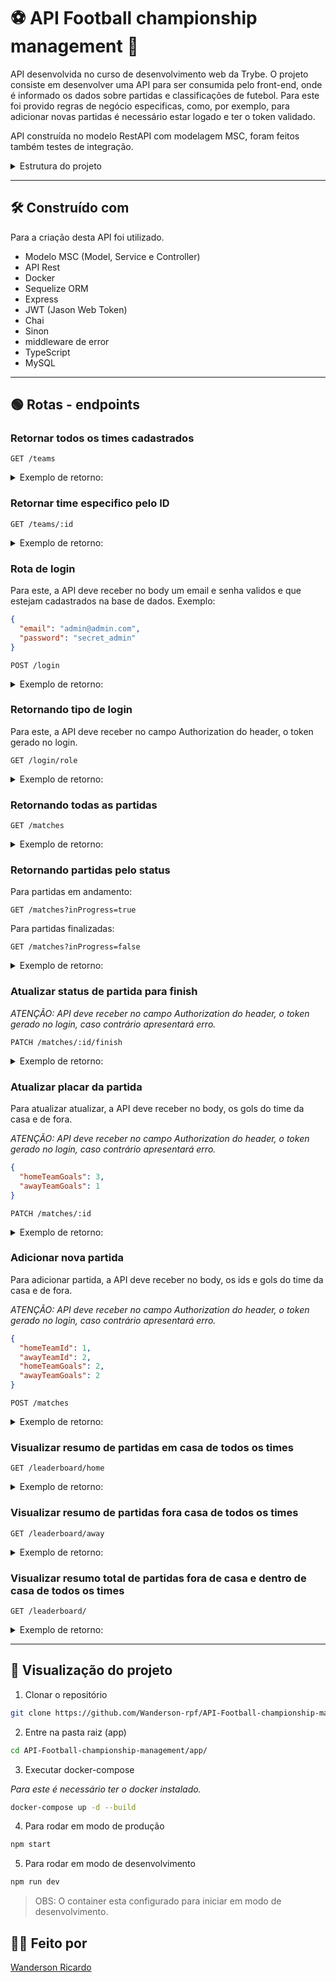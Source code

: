# :soccer: API Football championship management :goal_net:

API desenvolvida no curso de desenvolvimento web da Trybe. O projeto consiste em desenvolver uma API para ser consumida pelo front-end, onde é informado os dados sobre partidas e classificações de futebol. Para este foi provido regras de negócio especificas, como, por exemplo, para adicionar novas partidas é necessário estar logado e ter o token validado.

API construída no modelo RestAPI com modelagem MSC, foram feitos também testes de integração.


<details><summary>Estrutura do projeto</summary></br>

O projeto é composto de 4 entidades importantes para sua estrutura:


:one: Banco de dados:
Será um container docker MySQL já configurado no docker-compose através de um serviço definido como db.
Tem o papel de fornecer dados para o serviço de backend.

:two: Back-end:
Deve rodar na porta 3001, pois o front-end faz requisições para ele nessa porta por padrão;
Sua aplicação deve ser inicializada a partir do arquivo app/backend/src/server.ts;
Garanta que o express é executado e a aplicação ouve a porta que vem das variáveis de ambiente;

:three: Front-end:
O front já está concluído, não é foi necessário necessário realizar modificações no mesmo.

:four: Docker:
O docker-compose tem a responsabilidade de unir todos os serviços conteinerizados (backend, frontend e db) e subir o projeto completo com o comando npm run compose:up;
</details>

---

## 🛠️ Construído com

Para a criação desta API foi utilizado.
- Modelo MSC (Model, Service e Controller)
- API Rest
- Docker
- Sequelize ORM
- Express
- JWT (Jason Web Token)
- Chai
- Sinon
- middleware de error
- TypeScript
- MySQL

---
## :green_circle: Rotas - endpoints

### Retornar todos os times cadastrados
``` http
GET /teams
```
<details><summary>Exemplo de retorno:</summary></br>

Em caso de sucesso (status 200):
```json
[
  {
    "id": 1,
    "teamName": "Avaí/Kindermann"
  },
  {
    "id": 2,
    "teamName": "Bahia"
  },
  ...
  {
    "id": 15,
    "teamName": "São José-SP"
  },
  {
    "id": 16,
    "teamName": "São Paulo"
  }
]
```

</details>


### Retornar time especifico pelo ID
``` http
GET /teams/:id
```
<details><summary>Exemplo de retorno:</summary></br>

Em caso de sucesso (status 200):
```json
  {
	"id": 5,
	"teamName": "Cruzeiro"
  }
```

</details>

### Rota de login

Para este, a API deve receber no body um email e senha validos e que estejam cadastrados na base de dados.
Exemplo:
```json
{
  "email": "admin@admin.com",
  "password": "secret_admin"
}
```
``` http
POST /login
```
<details><summary>Exemplo de retorno:</summary></br>

Em caso de sucesso (status 200):
```json
{
  "token": Aqui será apresentado o token gerado para o usuário em questão.
}
```

Em caso de erro (status 400):
```json
{
  "message": "All fields must be filled"
}
```

Em caso de erro (status 401):
```json
{
  "message": "Invalid email or password"
}
```

</details>

### Retornando tipo de login

Para este, a API deve receber no campo Authorization do header, o token gerado no login.

``` http
GET /login/role
```
<details><summary>Exemplo de retorno:</summary></br>

Em caso de sucesso (status 200):
```json
{
  "role": "admin"
}
```

Em caso de erro (status 401):
```json
{
 "message": "Token not found"
}

ou

{
  "message": "Token must be a valid token"
}
```

</details>

### Retornando todas as partidas

``` http
GET /matches
```
<details><summary>Exemplo de retorno:</summary></br>

Em caso de sucesso (status 200):
```json
[
  {
    "id": 1,
    "homeTeamId": 16,
    "homeTeamGoals": 1,
    "awayTeamId": 8,
    "awayTeamGoals": 1,
    "inProgress": false,
    "homeTeam": {
      "teamName": "São Paulo"
    },
    "awayTeam": {
      "teamName": "Grêmio"
    }
  },
  ...
  {
    "id": 47,
    "homeTeamId": 8,
    "homeTeamGoals": 1,
    "awayTeamId": 14,
    "awayTeamGoals": 2,
    "inProgress": true,
    "homeTeam": {
      "teamName": "Grêmio"
    },
    "awayTeam": {
      "teamName": "Santos"
    }
  },
  {
    "id": 48,
    "homeTeamId": 13,
    "homeTeamGoals": 1,
    "awayTeamId": 2,
    "awayTeamGoals": 1,
    "inProgress": true,
    "homeTeam": {
      "teamName": "Real Brasília"
    },
    "awayTeam": {
      "teamName": "Bahia"
    }
  }
]
```

</details>

### Retornando partidas pelo status

Para partidas em andamento:
``` http
GET /matches?inProgress=true
```

Para partidas finalizadas:
``` http
GET /matches?inProgress=false
```
<details><summary>Exemplo de retorno:</summary></br>

Em caso de sucesso (status 200):
```json
[
  {
    "id": 41,
    "homeTeamId": 16,
    "homeTeamGoals": 2,
    "awayTeamId": 9,
    "awayTeamGoals": 0,
    "inProgress": true,
    "homeTeam": {
      "teamName": "São Paulo"
    },
    "awayTeam": {
      "teamName": "Internacional"
    }
  },
  ...
  {
    "id": 48,
    "homeTeamId": 13,
    "homeTeamGoals": 1,
    "awayTeamId": 2,
    "awayTeamGoals": 1,
    "inProgress": true,
    "homeTeam": {
      "teamName": "Real Brasília"
    },
    "awayTeam": {
      "teamName": "Bahia"
    }
  }
]
```

Em caso de erro (status 500):
```json
{
  "message": "Invalid parameter"
}
```

</details>

### Atualizar status de partida para finish
*ATENÇÃO: API deve receber no campo Authorization do header, o token gerado no login, caso contrário apresentará erro.*

``` http
PATCH /matches/:id/finish
```

<details><summary>Exemplo de retorno:</summary></br>

Em caso de sucesso (status 200):
```json
{
  "message": "Finished"
}
```

Em caso de erro (status 404):
```json
{
  "message": "Match not found"
}
```

</details>

### Atualizar placar da partida
Para atualizar atualizar, a API deve receber no body, os gols do time da casa e de fora.

*ATENÇÃO: API deve receber no campo Authorization do header, o token gerado no login, caso contrário apresentará erro.*

```json
{
  "homeTeamGoals": 3,
  "awayTeamGoals": 1
}
```

``` http
PATCH /matches/:id
```

<details><summary>Exemplo de retorno:</summary></br>

Em caso de sucesso (status 200):
```json
{
  "message": "Score updated"
}
```

Em caso de erro (status 404):
```json
{
  "message": "Match not found"
}
```

</details>

### Adicionar nova partida
Para adicionar partida, a API deve receber no body, os ids e gols do time da casa e de fora.

*ATENÇÃO: API deve receber no campo Authorization do header, o token gerado no login, caso contrário apresentará erro.*

```json
{
  "homeTeamId": 1, 
  "awayTeamId": 2, 
  "homeTeamGoals": 2,
  "awayTeamGoals": 2
}
```

``` http
POST /matches
```

<details><summary>Exemplo de retorno:</summary></br>

Em caso de sucesso (status 201):
```json
{
  "id": 49,
  "homeTeamId": 1,
  "awayTeamId": 2,
  "homeTeamGoals": 2,
  "awayTeamGoals": 2,
  "inProgress": true
}
```

</details>

### Visualizar resumo de partidas em casa de todos os times

``` http
GET /leaderboard/home
```

<details><summary>Exemplo de retorno:</summary></br>

Em caso de sucesso (status 200):
```json
[
  {
    "name": "Santos",
    "totalPoints": 9,
    "totalGames": 3,
    "totalVictories": 3,
    "totalDraws": 0,
    "totalLosses": 0,
    "goalsFavor": 9,
    "goalsOwn": 3,
    "goalsBalance": 6,
    "efficiency": "100.00"
  },
  {
    "name": "Palmeiras",
    "totalPoints": 7,
    "totalGames": 3,
    "totalVictories": 2,
    "totalDraws": 1,
    "totalLosses": 0,
    "goalsFavor": 10,
    "goalsOwn": 5,
    "goalsBalance": 5,
    "efficiency": "77.78"
  },
  ...
  {
    "name": "Bahia",
    "totalPoints": 0,
    "totalGames": 3,
    "totalVictories": 0,
    "totalDraws": 0,
    "totalLosses": 3,
    "goalsFavor": 0,
    "goalsOwn": 4,
    "goalsBalance": -4,
    "efficiency": "0.00"
  }
]
```

</details>

### Visualizar resumo de partidas fora casa de todos os times

``` http
GET /leaderboard/away
```

<details><summary>Exemplo de retorno:</summary></br>

Em caso de sucesso (status 200):
```json
[
  {
    "name": "Palmeiras",
    "totalPoints": 6,
    "totalGames": 2,
    "totalVictories": 2,
    "totalDraws": 0,
    "totalLosses": 0,
    "goalsFavor": 7,
    "goalsOwn": 0,
    "goalsBalance": 7,
    "efficiency": "100.00"
  },
  {
    "name": "Corinthians",
    "totalPoints": 6,
    "totalGames": 3,
    "totalVictories": 2,
    "totalDraws": 0,
    "totalLosses": 1,
    "goalsFavor": 6,
    "goalsOwn": 2,
    "goalsBalance": 4,
    "efficiency": "66.67"
  },
  ...
  {
    "name": "Napoli-SC",
    "totalPoints": 0,
    "totalGames": 4,
    "totalVictories": 0,
    "totalDraws": 0,
    "totalLosses": 4,
    "goalsFavor": 1,
    "goalsOwn": 13,
    "goalsBalance": -12,
    "efficiency": "0.00"
  }
]
```

</details>

### Visualizar resumo total de partidas fora de casa e dentro de casa de todos os times

``` http
GET /leaderboard/
```

<details><summary>Exemplo de retorno:</summary></br>

Em caso de sucesso (status 200):
```json
[
  {
    "name": "Palmeiras",
    "totalPoints": 13,
    "totalGames": 5,
    "totalVictories": 4,
    "totalDraws": 1,
    "totalLosses": 0,
    "goalsFavor": 17,
    "goalsOwn": 5,
    "goalsBalance": 12,
    "efficiency": "86.67"
  },
  {
    "name": "Corinthians",
    "totalPoints": 12,
    "totalGames": 5,
    "totalVictories": 4,
    "totalDraws": 0,
    "totalLosses": 1,
    "goalsFavor": 12,
    "goalsOwn": 3,
    "goalsBalance": 9,
    "efficiency": "80.00"
  },
  ...
  {
    "name": "Napoli-SC",
    "totalPoints": 2,
    "totalGames": 6,
    "totalVictories": 0,
    "totalDraws": 2,
    "totalLosses": 4,
    "goalsFavor": 3,
    "goalsOwn": 15,
    "goalsBalance": -12,
    "efficiency": "11.11"
  }
]
```

</details>

---

## 🚀 Visualização do projeto

1. Clonar o repositório

```bash
git clone https://github.com/Wanderson-rpf/API-Football-championship-management.git
```

2. Entre na pasta raiz (app)

```bash
cd API-Football-championship-management/app/
```

3. Executar docker-compose

*Para este é necessário ter o docker instalado.*

```bash
docker-compose up -d --build
```

4. Para rodar em modo de produção

```bash
npm start
```

5. Para rodar em modo de desenvolvimento

```bash
npm run dev
```

> OBS: O container esta configurado para iniciar em modo de desenvolvimento.

## :man_technologist: Feito por
[Wanderson Ricardo](https://www.linkedin.com/in/wanderson-ricardo-dev/)
